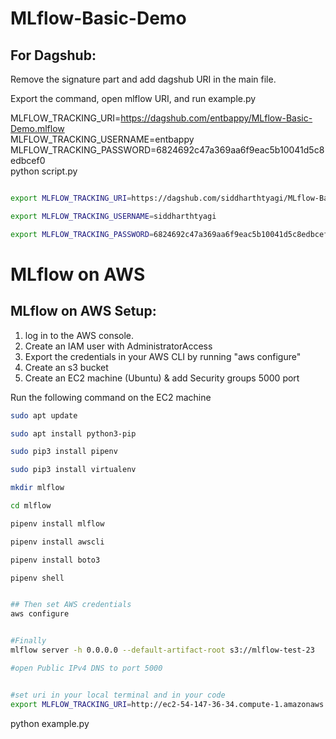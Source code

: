 # MLflow-Basic-Demo


## For Dagshub:
Remove the signature part and add dagshub URI in the main file. 

Export the command, open mlflow URI, and run example.py

MLFLOW_TRACKING_URI=https://dagshub.com/entbappy/MLflow-Basic-Demo.mlflow \
MLFLOW_TRACKING_USERNAME=entbappy \
MLFLOW_TRACKING_PASSWORD=6824692c47a369aa6f9eac5b10041d5c8edbcef0 \
python script.py



```bash

export MLFLOW_TRACKING_URI=https://dagshub.com/siddharthtyagi/MLflow-Basic-Demo.mlflow

export MLFLOW_TRACKING_USERNAME=siddharthtyagi

export MLFLOW_TRACKING_PASSWORD=6824692c47a369aa6f9eac5b10041d5c8edbcef0


```


# MLflow on AWS

## MLflow on AWS Setup:

1. log in to the AWS console.
2. Create an IAM user with AdministratorAccess
3. Export the credentials in your AWS CLI by running "aws configure"
4. Create an s3 bucket
5. Create an EC2 machine (Ubuntu) & add Security groups 5000 port

Run the following command on the EC2 machine
```bash
sudo apt update

sudo apt install python3-pip

sudo pip3 install pipenv

sudo pip3 install virtualenv

mkdir mlflow

cd mlflow

pipenv install mlflow

pipenv install awscli

pipenv install boto3

pipenv shell


## Then set AWS credentials
aws configure


#Finally 
mlflow server -h 0.0.0.0 --default-artifact-root s3://mlflow-test-23

#open Public IPv4 DNS to port 5000


#set uri in your local terminal and in your code 
export MLFLOW_TRACKING_URI=http://ec2-54-147-36-34.compute-1.amazonaws.com:5000/
```

python example.py

